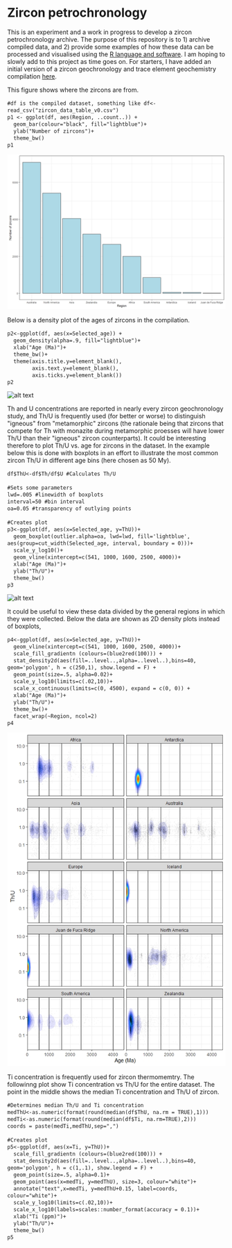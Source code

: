 # Zircon petrochronology
This is an experiment and a work in progress to develop a zircon petrochronology archive. The purpose of this repository is to 1) archive compiled data, and 2) provide some examples of how these data can be processed and visualised using the [R language and software](https://www.r-project.org/). I am hoping to slowly add to this project as time goes on. For starters, I have added an initial version of a zircon geochronology and trace element geochemistry compilation [here](https://github.com/cverdel/zircon_petrochronology/blob/main/zircon_data_table_v0.csv). 

This figure shows where the zircons are from.
```
#df is the compiled dataset, something like df<-read_csv("zircon_data_table_v0.csv")
p1 <- ggplot(df, aes(Region, ..count..)) +
  geom_bar(colour="black", fill="lightblue")+
  ylab("Number of zircons")+
  theme_bw()
p1
```
![alt text][region_plot]

[region_plot]: https://github.com/cverdel/zircon_petrochronology/blob/main/figures/Rplot2.jpeg?raw=true


Below is a density plot of the ages of zircons in the compilation.
```
p2<-ggplot(df, aes(x=Selected_age)) + 
  geom_density(alpha=.9, fill="lightblue")+
  xlab("Age (Ma)")+
  theme_bw()+
  theme(axis.title.y=element_blank(),
        axis.text.y=element_blank(),
        axis.ticks.y=element_blank())
p2
````
![alt text][age_plot]

[age_plot]: https://github.com/cverdel/zircon_petrochronology/blob/main/figures/Rplot_age_density.jpeg?raw=true

Th and U concentrations are reported in nearly every zircon geochronology study, and Th/U is frequently used (for better or worse) to distinguish "igneous" from "metamorphic" zircons (the rationale being that zircons that compete for Th with monazite during metamorphic proesses will have lower Th/U than their "igneous" zircon counterparts). It could be interesting therefore to plot Th/U vs. age for zircons in the dataset. In the example below this is done with boxplots in an effort to illustrate the most common zircon Th/U in different age bins (here chosen as 50 My). 
```
df$ThU<-df$Th/df$U #Calculates Th/U

#Sets some parameters
lwd=.005 #linewidth of boxplots
interval=50 #bin interval
oa=0.05 #transparency of outlying points

#Creates plot
p3<-ggplot(df, aes(x=Selected_age, y=ThU))+
  geom_boxplot(outlier.alpha=oa, lwd=lwd, fill='lightblue', aes(group=cut_width(Selected_age, interval, boundary = 0)))+
  scale_y_log10()+
  geom_vline(xintercept=c(541, 1000, 1600, 2500, 4000))+
  xlab("Age (Ma)")+
  ylab("Th/U")+
  theme_bw()
p3
````
![alt text][ThU_plot]

[ThU_plot]: https://github.com/cverdel/zircon_petrochronology/blob/main/figures/Rplot_ThU_boxplot.jpeg?raw=true

It could be useful to view these data divided by the general regions in which they were collected. Below the data are shown as 2D density plots instead of boxplots,
```
p4<-ggplot(df, aes(x=Selected_age, y=ThU))+
  geom_vline(xintercept=c(541, 1000, 1600, 2500, 4000))+
  scale_fill_gradientn (colours=(blue2red(100))) +
  stat_density2d(aes(fill=..level..,alpha=..level..),bins=40, geom='polygon', h = c(250,1), show.legend = F) + 
  geom_point(size=.5, alpha=0.02)+
  scale_y_log10(limits=c(.02,10))+
  scale_x_continuous(limits=c(0, 4500), expand = c(0, 0)) +
  xlab("Age (Ma)")+
  ylab("Th/U")+
  theme_bw()+
  facet_wrap(~Region, ncol=2)
p4
````
![alt text][ThU_faceted_plot]

[ThU_faceted_plot]: https://github.com/cverdel/zircon_petrochronology/blob/main/figures/faceted_ThU.jpeg?raw=true

Ti concentration is frequently used for zircon thermomemtry. The followinng plot show Ti concentration vs Th/U for the entire dataset. The point in the middle shows the median Ti concentration and Th/U of zircon.
```
#Determines median Th/U and Ti concentration
medThU<-as.numeric(format(round(median(df$ThU, na.rm = TRUE),1)))
medTi<-as.numeric(format(round(median(df$Ti, na.rm=TRUE),2)))
coords = paste(medTi,medThU,sep=",")

#Creates plot
p5<-ggplot(df, aes(x=Ti, y=ThU))+
  scale_fill_gradientn (colours=(blue2red(100))) +
  stat_density2d(aes(fill=..level..,alpha=..level..),bins=40, geom='polygon', h = c(1,.1), show.legend = F) + 
  geom_point(size=.5, alpha=0.1)+
  geom_point(aes(x=medTi, y=medThU), size=3, colour="white")+
  annotate("text",x=medTi, y=medThU+0.15, label=coords, colour="white")+
  scale_y_log10(limits=c(.02,10))+
  scale_x_log10(labels=scales::number_format(accuracy = 0.1))+
  xlab("Ti (ppm)")+
  ylab("Th/U")+
  theme_bw()
p5



